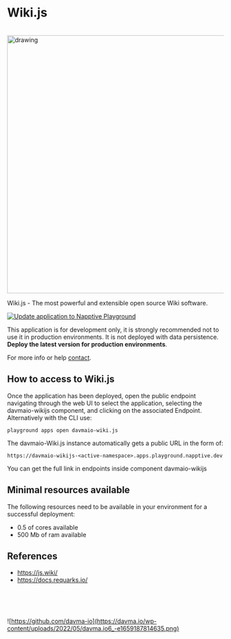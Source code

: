 # Wiki.js

</br>

<!-- ![Wiki.js](https://js.wiki/img/wikijs-full-2021.b840e376.svg) -->
<img src="https://js.wiki/img/wikijs-full-2021.b840e376.svg" alt="drawing" width="600"/>

Wiki.js - The most powerful and extensible open source Wiki software.

[![Update application to Napptive Playground](https://github.com/davma-io-templates/wikijs-template/actions/workflows/napptive-push.yml/badge.svg)](https://github.com/davma-io-templates/wikijs-template/actions/workflows/napptive-push.yml)

This application is for development only, it is strongly recommended not to use it in production environments. It is not deployed with data persistence. __Deploy the latest version for production environments__. 

For more info or help [contact](mailto:contact@davma.io).

## How to access to Wiki.js

Once the application has been deployed, open the public endpoint navigating through the web UI to select the application, selecting the davmaio-wikijs component, and clicking on the associated Endpoint. Alternatively with the CLI use:

```
playground apps open davmaio-wiki.js
```

The davmaio-Wiki.js instance automatically gets a public URL in the form of:

```
https://davmaio-wikijs-<active-namespace>.apps.playground.napptive.dev
```

You can get the full link in endpoints inside component davmaio-wikijs

## Minimal resources available
The following resources need to be available in your environment for a successful deployment:
- 0.5 of cores available
- 500 Mb of ram available

## References
* https://js.wiki/
* https://docs.requarks.io/



</br>
</br>
</br>

![https://github.com/davma-io](https://davma.io/wp-content/uploads/2022/05/davma.io6_-e1659187814635.png)
</br>
</br>
</br>